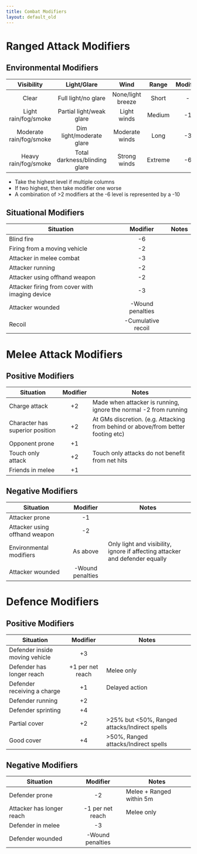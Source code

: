 ```yaml
---
title: Combat Modifiers
layout: default_old
---
```


# Ranged Attack Modifiers

## Environmental Modifiers

|       Visibility        |          Light/Glare          |       Wind        |  Range  | Modifier |
|:-----------------------:|:-----------------------------:|:-----------------:|:-------:|:--------:|
|          Clear          |      Full light/no glare      | None/light breeze |  Short  |    -     |
|  Light rain/fog/smoke   |   Partial light/weak glare    |    Light winds    | Medium  |    -1    |
| Moderate rain/fog/smoke |   Dim light/moderate glare    |  Moderate winds   |  Long   |    -3    |
|  Heavy rain/fog/smoke   | Total darkness/blinding glare |   Strong winds    | Extreme |    -6    |

- Take the highest level if multiple columns
- If two highest, then take modifier one worse
- A combination of >2 modifiers at the -6 level is represented by a  -10

## Situational Modifiers

| Situation                                      |      Modifier      | Notes |
| ---------------------------------------------- |:------------------:| ----- |
| Blind fire                                     |         -6         |       |
| Firing from a moving vehicle                   |         -2         |       |
| Attacker in melee combat                       |         -3         |       |
| Attacker running                               |         -2         |       |
| Attacker using offhand weapon                  |         -2         |       |
| Attacker firing from cover with imaging device |         -3         |       |
| Attacker wounded                               |  -Wound penalties  |       |
| Recoil                                         | -Cumulative recoil |       |


# Melee Attack Modifiers

## Positive Modifiers

| Situation                       | Modifier | Notes                                                                             |
| ------------------------------- |:--------:| --------------------------------------------------------------------------------- |
| Charge attack                   |    +2    | Made when attacker is running, ignore the normal -2 from running                  |
| Character has superior position |    +2    | At GMs discretion.  (e.g. Attacking from behind or above/from better footing etc) |
| Opponent prone                  |    +1    |                                                                                   |
| Touch only attack               |    +2    | Touch only attacks do not benefit from net hits                                   |
| Friends in melee                |    +1    |                                                                                   |

## Negative Modifiers

| Situation                     |     Modifier     | Notes                                                                        |
| ----------------------------- |:----------------:| ---------------------------------------------------------------------------- |
| Attacker prone                |        -1        |                                                                              |
| Attacker using offhand weapon |        -2        |                                                                              |
| Environmental modifiers       |     As above     | Only light and visibility, ignore if affecting attacker and defender equally |
| Attacker wounded              | -Wound penalties |                                                                              |

# Defence Modifiers

## Positive Modifiers

| Situation                      |     Modifier     | Notes                                         |
| ------------------------------ |:----------------:| --------------------------------------------- |
| Defender inside moving vehicle |        +3        |                                               |
| Defender has longer reach      | +1 per net reach | Melee only                                    |
| Defender receiving a charge    |        +1        | Delayed action                                |
| Defender running               |        +2        |                                               |
| Defender sprinting             |        +4        |                                               |
| Partial cover                  |        +2        | >25% but <50%, Ranged attacks/Indirect spells |
| Good cover                     |        +4        | >50%, Ranged attacks/Indirect spells          |

## Negative Modifiers

| Situation                 |     Modifier     | Notes                    |
| ------------------------- |:----------------:| ------------------------ |
| Defender prone            |        -2        | Melee + Ranged within 5m |
| Attacker has longer reach | -1 per net reach | Melee only               |
| Defender in melee         |        -3        |                          |
| Defender wounded          | -Wound penalties |                          |
